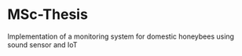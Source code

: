 # MSc-Thesis
Implementation of a monitoring system for domestic honeybees using sound sensor and IoT
